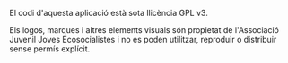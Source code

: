 El codi d'aquesta aplicació està sota llicència GPL v3.

Els logos, marques i altres elements visuals són propietat de l'Associació Juvenil Joves Ecosocialistes i no es poden utilitzar, reproduir o distribuir sense permís explícit.
